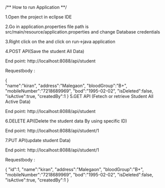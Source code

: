 /** How to run Application **/

1.Open the project in eclipse IDE

2.Go in application.properties file path is src/main/resource/application.properties and change Database credentials

3.Right click on the and click on run->java application

4.POST API(Save the student All Data)

End point: http://localhost:8088/api/student

Requestbody :

{          
      "name":"kiran",
      "address":"Malegaon",
      "bloodGroup":"B+",
      "mobileNumber":"7218689969",
      "bod":"1995-02-02",
      "isDeleted":false,
      "isActive":true,
      "createdBy":1
}
5.GET API (Fetech or retrieve Student All Active Data)

  End point: http://localhost:8088/api/student
  
6.DELETE API(Delete the student data By using specific ID)

 End point: http://localhost:8088/api/student/1
 
7.PUT API(update student Data)

   End point: http://localhost:8088/api/student/1
   
   Requestbody :
   
 {
      "id":1,
      "name":"kiran",
      "address":"Malegaon",
      "bloodGroup":"B+",
      "mobileNumber":"7218689969",
      "bod":"1995-02-02",
      "isDeleted":false,
      "isActive":true,
      "createdBy":1
}
